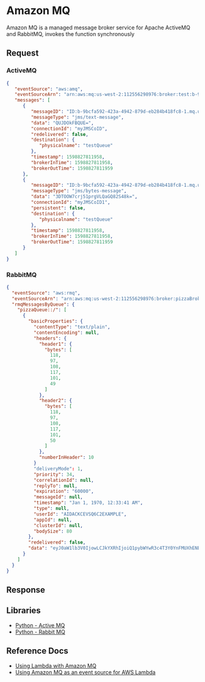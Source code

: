 # Amazon MQ

Amazon MQ is a managed message broker service for Apache ActiveMQ and RabbitMQ, invokes the function synchronously

## Request

### ActiveMQ

```json
{
   "eventSource": "aws:amq",
   "eventSourceArn": "arn:aws:mq:us-west-2:112556298976:broker:test:b-9bcfa592-423a-4942-879d-eb284b418fc8",
   "messages": [
      {
         "messageID": "ID:b-9bcfa592-423a-4942-879d-eb284b418fc8-1.mq.us-west-2.amazonaws.com-37557-1234520418293-4:1:1:1:1",
         "messageType": "jms/text-message",
         "data": "QUJDOkFBQUE=",
         "connectionId": "myJMSCoID",
         "redelivered": false,
         "destination": {
            "physicalname": "testQueue"
         },
         "timestamp": 1598827811958,
         "brokerInTime": 1598827811958,
         "brokerOutTime": 1598827811959
      },
      {
         "messageID": "ID:b-9bcfa592-423a-4942-879d-eb284b418fc8-1.mq.us-west-2.amazonaws.com-37557-1234520418293-4:1:1:1:1",
         "messageType": "jms/bytes-message",
         "data": "3DTOOW7crj51prgVLQaGQ82S48k=",
         "connectionId": "myJMSCoID1",
         "persistent": false,
         "destination": {
            "physicalname": "testQueue"
         },
         "timestamp": 1598827811958,
         "brokerInTime": 1598827811958,
         "brokerOutTime": 1598827811959
      }
   ]
}
```

### RabbitMQ

```json
{
  "eventSource": "aws:rmq",
  "eventSourceArn": "arn:aws:mq:us-west-2:112556298976:broker:pizzaBroker:b-9bcfa592-423a-4942-879d-eb284b418fc8",
  "rmqMessagesByQueue": {
    "pizzaQueue::/": [
      {
        "basicProperties": {
          "contentType": "text/plain",
          "contentEncoding": null,
          "headers": {
            "header1": {
              "bytes": [
                118,
                97,
                108,
                117,
                101,
                49
              ]
            },
            "header2": {
              "bytes": [
                118,
                97,
                108,
                117,
                101,
                50
              ]
            },
            "numberInHeader": 10
          }
          "deliveryMode": 1,
          "priority": 34,
          "correlationId": null,
          "replyTo": null,
          "expiration": "60000",
          "messageId": null,
          "timestamp": "Jan 1, 1970, 12:33:41 AM",
          "type": null,
          "userId": "AIDACKCEVSQ6C2EXAMPLE",
          "appId": null,
          "clusterId": null,
          "bodySize": 80
        },
        "redelivered": false,
        "data": "eyJ0aW1lb3V0IjowLCJkYXRhIjoiQ1pybWYwR3c4T3Y0YnFMUXhENEUifQ=="
      }
    ]
  }
}
```

## Response

## Libraries

- [Python - Active MQ](https://awslabs.github.io/aws-lambda-powertools-python/latest/utilities/data_classes/#active-mq)
- [Python - Rabbit MQ](https://awslabs.github.io/aws-lambda-powertools-python/latest/utilities/data_classes/#rabbit-mq)

## Reference Docs

- [Using Lambda with Amazon MQ](https://docs.aws.amazon.com/lambda/latest/dg/with-mq.html)
- [Using Amazon MQ as an event source for AWS Lambda](https://aws.amazon.com/blogs/compute/using-amazon-mq-as-an-event-source-for-aws-lambda/)
